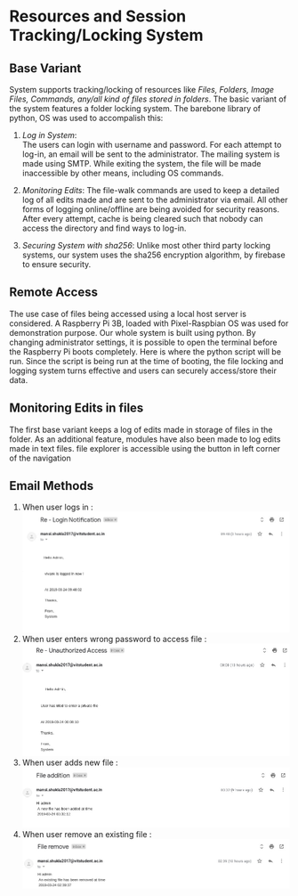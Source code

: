 ﻿# Resources and Session Tracking/Locking System

## Base Variant
System supports tracking/locking of resources like *Files, Folders, Image Files, Commands, any/all kind of files stored in folders*. 
The basic variant of the system features a folder locking system. The barebone library of python, OS was used to accompalish this:

1.  *Log in System*:  
The users can login with username and password. For each attempt to log-in, an 			 email will be sent to the administrator. 
The mailing system is made using SMTP. 
While exiting the system, the file will be made inaccessible by other means, including OS commands.

2. *Monitoring Edits*: The file-walk commands are used to keep a detailed log of all edits made and are sent to the administrator via email. All other forms of logging online/offline are being avoided for security reasons. 
After every attempt, cache is being cleared such that nobody can access the directory and find ways to log-in.

4. *Securing System with sha256*:  Unlike most other third party locking systems, our system uses the sha256 encryption algorithm, by firebase to ensure security.

## Remote Access

The use case of files being accessed using a local host server is considered. 
A Raspberry Pi 3B, loaded with Pixel-Raspbian OS was used for demonstration purpose.
Our whole system is built using python. By changing administrator settings, it is possible to open the terminal before the Raspberry Pi boots completely. 
Here is where the python script will be run. Since the script is being run at the time  of booting, the file locking and logging system turns effective and users can securely access/store their data.
 
## Monitoring Edits in files
The first base variant keeps a log of edits made in storage of files in the folder. As an additional feature, modules have also been made to log edits made in text files. file explorer is accessible using the button in left corner of the navigation

## Email Methods

 1. When user logs in :
 ![User log in](https://github.com/vivanks/S-Locker-using-Python/raw/master/readmeimg/1.jpeg)
 2. When user enters wrong password to access file :
 ![Wrong password](https://github.com/vivanks/S-Locker-using-Python/raw/master/readmeimg/4.jpeg)
 3. When user adds new file :
 ![When user add new file](https://github.com/vivanks/S-Locker-using-Python/raw/master/readmeimg/2.jpeg)
 4. When user remove an existing file :
 ![When user delete file](https://github.com/vivanks/S-Locker-using-Python/raw/master/readmeimg/3.jpeg)

